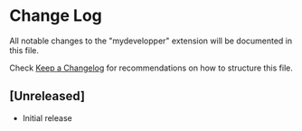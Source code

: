 # Change Log

All notable changes to the "mydevelopper" extension will be documented in this file.

Check [Keep a Changelog](http://keepachangelog.com/) for recommendations on how to structure this file.

## [Unreleased]

- Initial release
